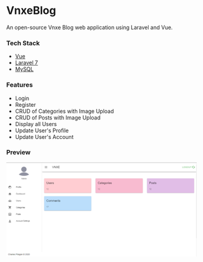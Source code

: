 # VnxeBlog

An open-source Vnxe Blog web application using Laravel and Vue.

### Tech Stack

- [Vue](https://vuejs.org/)
- [Laravel 7](https://laravel.com/docs/7.x)
- [MySQL](https://www.mysql.com/)

### Features

- Login
- Register
- CRUD of Categories with Image Upload
- CRUD of Posts with Image Upload
- Display all Users
- Update User's Profile
- Update User's Account

### Preview

<p align="center"><img src="https://github.com/Vincexx/VnxeBlog/blob/master/public/img/Dashboard.PNG" width="600"></p>
